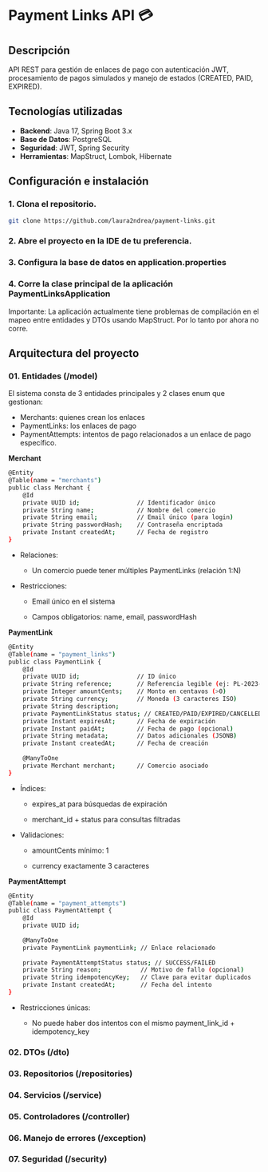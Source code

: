 # Payment Links API 💳

## Descripción 
API REST para gestión de enlaces de pago con autenticación JWT, procesamiento de pagos simulados y manejo de estados (CREATED, PAID, EXPIRED).

## Tecnologías utilizadas 
- **Backend**: Java 17, Spring Boot 3.x  
- **Base de Datos**: PostgreSQL  
- **Seguridad**: JWT, Spring Security  
- **Herramientas**: MapStruct, Lombok, Hibernate  

## Configuración e instalación 

### 1. Clona el repositorio.

```sh
git clone https://github.com/laura2ndrea/payment-links.git
```
### 2. Abre el proyecto en la IDE de tu preferencia.

### 3. Configura la base de datos en application.properties

### 4. Corre la clase principal de la aplicación PaymentLinksApplication

Importante: La aplicación actualmente tiene problemas de compilación en el mapeo entre entidades y DTOs usando MapStruct. Por lo tanto por ahora no corre. 

## Arquitectura del proyecto 

### 01. Entidades (/model)
El sistema consta de 3 entidades principales y 2 clases enum que gestionan:

- Merchants: quienes crean los enlaces
- PaymentLinks: los enlaces de pago
- PaymentAttempts: intentos de pago relacionados a un enlace de pago específico.
  
 **Merchant**
  
```sh
@Entity
@Table(name = "merchants")
public class Merchant {
    @Id
    private UUID id;                // Identificador único
    private String name;            // Nombre del comercio
    private String email;           // Email único (para login)
    private String passwordHash;    // Contraseña encriptada
    private Instant createdAt;      // Fecha de registro
}
```
- Relaciones:

  - Un comercio puede tener múltiples PaymentLinks (relación 1:N)

- Restricciones:

  - Email único en el sistema

  - Campos obligatorios: name, email, passwordHash
 
**PaymentLink**

```sh
@Entity
@Table(name = "payment_links") 
public class PaymentLink {
    @Id
    private UUID id;                // ID único
    private String reference;       // Referencia legible (ej: PL-2023-0001)
    private Integer amountCents;    // Monto en centavos (>0)
    private String currency;        // Moneda (3 caracteres ISO)
    private String description;     
    private PaymentLinkStatus status; // CREATED/PAID/EXPIRED/CANCELLED
    private Instant expiresAt;      // Fecha de expiración
    private Instant paidAt;         // Fecha de pago (opcional)
    private String metadata;        // Datos adicionales (JSONB)
    private Instant createdAt;      // Fecha de creación
    
    @ManyToOne
    private Merchant merchant;      // Comercio asociado
}
```

- Índices:

  - expires_at para búsquedas de expiración
  
  - merchant_id + status para consultas filtradas

- Validaciones:

  - amountCents mínimo: 1

  - currency exactamente 3 caracteres
 
**PaymentAttempt**

```sh
@Entity
@Table(name = "payment_attempts")
public class PaymentAttempt {
    @Id
    private UUID id;
    
    @ManyToOne
    private PaymentLink paymentLink; // Enlace relacionado
    
    private PaymentAttemptStatus status; // SUCCESS/FAILED
    private String reason;           // Motivo de fallo (opcional)
    private String idempotencyKey;   // Clave para evitar duplicados
    private Instant createdAt;       // Fecha del intento
}
```
- Restricciones únicas:

  - No puede haber dos intentos con el mismo payment_link_id + idempotency_key

### 02. DTOs (/dto) 

### 03. Repositorios (/repositories)

### 04. Servicios (/service)

### 05. Controladores (/controller)

### 06. Manejo de errores (/exception)

### 07. Seguridad (/security)

